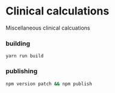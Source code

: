 # Clinical calculations

Miscellaneous clinical calcuations


### building

```
yarn run build
```

### publishing

```bash
npm version patch && npm publish
```